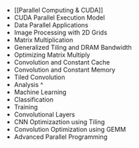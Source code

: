 - [[Parallel Computing & CUDA]]
- CUDA Parallel Execution Model
- Data Parallel Applications
- Image Processing with 2D Grids
- Matrix Multiplication
- Generalized Tiling and DRAM Bandwidth
- Optimizing Matrix Multiply
- Convolution and Constant Cache
- Convolution and Constant Memory
- Tiled Convolution
- Analysis ^
- Machine Learning
- Classification
- Training
- Convolutional Layers
- CNN Optimizaztion using Tiling
- Convolution Optimization using GEMM
- Advanced Parallel Programming